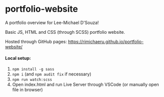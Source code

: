 # portfolio-website

A portfolio overview for Lee-Michael D'Souza!

Basic JS, HTML and CSS (through SCSS) portfolio website.


Hosted through GitHub pages:
https://rimichaeru.github.io/portfolio-website/


#### Local setup:
1. `npm install -g sass`
2. `npm i` (and `npm audit fix` if necessary)
3. `npm run watch:scss`
4. Open index.html and run Live Server through VSCode (or manually open file in browser)

